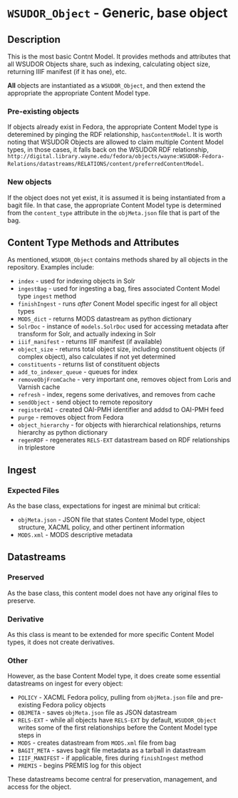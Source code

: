 # `WSUDOR_Object` - Generic, base object

## Description

This is the most basic Contnt Model.  It provides methods and attributes that all WSUDOR Objects share, such as indexing, calculating object size, returning IIIF manifest (if it has one), etc.

**All** objects are instantiated as a `WSUDOR_Object`, and then extend the appropriate the appropriate Content Model type.

### Pre-existing objects

If objects already exist in Fedora, the appropriate Content Model type is deteremined by pinging the RDF relationship, `hasContentModel`.  It is worth noting that WSUDOR Objects are allowed to claim multiple Content Model types, in those cases, it falls back on the WSUDOR RDF relationship, `http://digital.library.wayne.edu/fedora/objects/wayne:WSUDOR-Fedora-Relations/datastreams/RELATIONS/content/preferredContentModel`.  

### New objects

If the object does not yet exist, it is assumed it is being instantiated from a bagit file.  In that case, the appropriate Content Model type is determined from the `content_type` attribute in the `objMeta.json` file that is part of the bag.

## Content Type Methods and Attributes

As mentioned, `WSUDOR_Object` contains methods shared by all objects in the repository.  Examples include:

 * `index` - used for indexing objects in Solr
 * `ingestBag` - used for ingesting a bag, fires associated Content Model type `ingest` method
 * `finishIngest` - runs *after* Conent Model specific ingest for all object types
 * `MODS_dict` - returns MODS datastream as python dictionary
 * `SolrDoc` - instance of `models.SolrDoc` used for accessing metadata after transform for Solr, and actually indexing in Solr
 * `iiif_manifest` - returns IIIF manifest (if available)
 * `object_size` - returns total object size, including constituent objects (if complex object), also calculates if not yet determined
 * `constituents` - returns list of constituent objects
 * `add_to_indexer_queue` - queues for index
 * `removeObjFromCache` - very important one, removes object from Loris and Varnish cache
 * `refresh` - index, regens some derivatives, and removes from cache
 * `sendObject` - send object to remote repository
 * `registerOAI` - created OAI-PMH identifier and addsd to OAI-PMH feed
 * `purge` - removes object from Fedora
 * `object_hierarchy` - for objects with hierarchical relationships, returns hierarchy as python dictionary
 * `regenRDF` - regenerates `RELS-EXT` datastream based on RDF relationships in triplestore
 
## Ingest

### Expected Files

As the base class, expectations for ingest are minimal but critical:

 * `objMeta.json` - JSON file that states Content Model type, object structure, XACML policy, and other pertinent information
 * `MODS.xml` - MODS descriptive metadata

## Datastreams

### Preserved

As the base class, this content model does not have any original files to preserve.

### Derivative

As this class is meant to be extended for more specific Content Model types, it does not create derivatives.

### Other

However, as the base Content Model type, it does create some essential datastreams on ingest for every object:

 * `POLICY` - XACML Fedora policy, pulling from `objMeta.json` file and pre-existing Fedora policy objects
 * `OBJMETA` - saves `objMeta.json` file as JSON datastream
 * `RELS-EXT` - while all objects have `RELS-EXT` by default, `WSUDOR_Object` writes some of the first relationships before the Content Model type steps in
 * `MODS` - creates datastream from `MODS.xml` file from bag
 * `BAGIT_META` - saves bagit file metadata as a tarball in datastream
 * `IIIF_MANIFEST` - if applicable, fires during `finishIngest` method
 * `PREMIS` - begins PREMIS log for this object

These datastreams become central for preservation, management, and access for the object.





